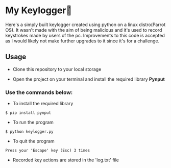 
# My Keylogger:closed_lock_with_key:


Here's a simply built keylogger created using python on a linux distro(Parrot OS). It wasn't made with the aim of being malicious and it's used to record keystrokes made by users of the pc. Improvements to this code is accepted as I would likely not make further upgrades to it since it's for a challenge.

## Usage
- Clone this repository to your local storage

- Open the project on your terminal and install the required library **Pynput**

### Use the commands below:
- To install the required library

```$ pip install pynput```

- To run the program

```$ python keylogger.py```

- To quit the program
```
Press your 'Escape' key (Esc) 3 times
```

- Recorded key actions are stored in the 'log.txt' file 
